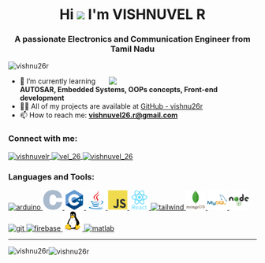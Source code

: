 <h1 align="center">Hi <img src="https://c.tenor.com/xS_t2ANBv9UAAAAi/elsalla.gif" width="40"> I'm VISHNUVEL R</h1>
<h3 align="center">A passionate Electronics and Communication Engineer from Tamil Nadu</h3>

<p align="left"> 
 <img src="https://komarev.com/ghpvc/?username=vishnu26r&label=Profile%20views&color=0e75b6&style=flat" alt="vishnu26r" /> 
</p>

<img width="300" align="right" src="https://user-images.githubusercontent.com/74038190/212750672-2f3f2b50-c84f-4ed8-a60a-849ae69ff9df.gif"/>

- 🌱 I’m currently learning **AUTOSAR, Embedded Systems, OOPs concepts, Front-end development**
- 👨‍💻 All of my projects are available at [GitHub - vishnu26r](https://github.com/vishnu26r)
- 📫 How to reach me: **vishnuvel26.r@gmail.com**

<h3 align="left">Connect with me:</h3>
<p align="left">
  <a href="https://linkedin.com/in/vishnuvelr" target="blank">
    <img align="center"
         src="https://raw.githubusercontent.com/rahuldkjain/github-profile-readme-generator/master/src/images/icons/Social/linked-in-alt.svg"
         alt="vishnuvelr" height="30" width="40"/>
  </a>
  <a href="https://www.codechef.com/users/vel_26" target="blank">
    <img align="center"
         src="https://cdn.jsdelivr.net/npm/simple-icons@3.1.0/icons/codechef.svg"
         alt="vel_26" height="30" width="40"/>
  </a>
  <a href="https://www.leetcode.com/vishnuvel_26" target="blank">
    <img align="center"
         src="https://raw.githubusercontent.com/rahuldkjain/github-profile-readme-generator/master/src/images/icons/Social/leet-code.svg"
         alt="vishnuvel_26" height="30" width="40"/>
  </a>
</p>

<h3 align="left">Languages and Tools:</h3>
<p align="left">
  <a href="https://www.arduino.cc/" target="_blank" rel="noreferrer">
    <img src="https://cdn.worldvectorlogo.com/logos/arduino-1.svg" alt="arduino" width="40" height="40"/>
  </a>
  <a href="https://www.cprogramming.com/" target="_blank" rel="noreferrer">
    <img src="https://raw.githubusercontent.com/devicons/devicon/master/icons/c/c-original.svg" alt="c" width="40" height="40"/>
  </a>
  <a href="https://www.w3schools.com/cpp/" target="_blank" rel="noreferrer">
    <img src="https://raw.githubusercontent.com/devicons/devicon/master/icons/cplusplus/cplusplus-original.svg" alt="cplusplus" width="40" height="40"/>
  </a>
  <a href="https://www.java.com" target="_blank" rel="noreferrer">
    <img src="https://raw.githubusercontent.com/devicons/devicon/master/icons/java/java-original.svg" alt="java" width="40" height="40"/>
  </a>
  <a href="https://developer.mozilla.org/en-US/docs/Web/JavaScript" target="_blank" rel="noreferrer">
    <img src="https://raw.githubusercontent.com/devicons/devicon/master/icons/javascript/javascript-original.svg" alt="javascript" width="40" height="40"/>
  </a>
  <a href="https://reactjs.org/" target="_blank" rel="noreferrer">
    <img src="https://raw.githubusercontent.com/devicons/devicon/master/icons/react/react-original-wordmark.svg" alt="react" width="40" height="40"/>
  </a>
  <a href="https://tailwindcss.com/" target="_blank" rel="noreferrer">
    <img src="https://www.vectorlogo.zone/logos/tailwindcss/tailwindcss-icon.svg" alt="tailwind" width="40" height="40"/>
  </a>
  <a href="https://www.mongodb.com/" target="_blank" rel="noreferrer">
    <img src="https://raw.githubusercontent.com/devicons/devicon/master/icons/mongodb/mongodb-original-wordmark.svg" alt="mongodb" width="40" height="40"/>
  </a>
  <a href="https://www.mysql.com/" target="_blank" rel="noreferrer">
    <img src="https://raw.githubusercontent.com/devicons/devicon/master/icons/mysql/mysql-original-wordmark.svg" alt="mysql" width="40" height="40"/>
  </a>
  <a href="https://nodejs.org" target="_blank" rel="noreferrer">
    <img src="https://raw.githubusercontent.com/devicons/devicon/master/icons/nodejs/nodejs-original-wordmark.svg" alt="nodejs" width="40" height="40"/>
  </a>
  <a href="https://git-scm.com/" target="_blank" rel="noreferrer">
    <img src="https://www.vectorlogo.zone/logos/git-scm/git-scm-icon.svg" alt="git" width="40" height="40"/>
  </a>
  <a href="https://firebase.google.com/" target="_blank" rel="noreferrer">
    <img src="https://www.vectorlogo.zone/logos/firebase/firebase-icon.svg" alt="firebase" width="40" height="40"/>
  </a>
  <a href="https://www.linux.org/" target="_blank" rel="noreferrer">
    <img src="https://raw.githubusercontent.com/devicons/devicon/master/icons/linux/linux-original.svg" alt="linux" width="40" height="40"/>
  </a>
  <a href="https://www.mathworks.com/" target="_blank" rel="noreferrer">
    <img src="https://upload.wikimedia.org/wikipedia/commons/2/21/Matlab_Logo.png" alt="matlab" width="40" height="40"/>
  </a>
</p>

---

<p>
  <img align="left"
       src="https://github-readme-stats.vercel.app/api/top-langs?username=vishnu26r&show_icons=true&locale=en&layout=compact"
       alt="vishnu26r" />
</p>

<p>
  <img align="center"
       src="https://github-readme-stats.vercel.app/api?username=vishnu26r&show_icons=true&locale=en&include_all_commits=true"
       alt="vishnu26r" />
</p>
